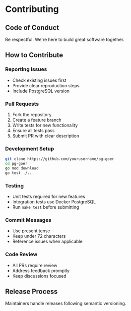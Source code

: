 # Contributing

## Code of Conduct
Be respectful. We're here to build great software together.

## How to Contribute

### Reporting Issues
- Check existing issues first
- Provide clear reproduction steps
- Include PostgreSQL version

### Pull Requests
1. Fork the repository
2. Create a feature branch
3. Write tests for new functionality
4. Ensure all tests pass
5. Submit PR with clear description

### Development Setup
```bash
git clone https://github.com/yourusername/pg-goer
cd pg-goer
go mod download
go test ./...
```

### Testing
- Unit tests required for new features
- Integration tests use Docker PostgreSQL
- Run `make test` before submitting

### Commit Messages
- Use present tense
- Keep under 72 characters
- Reference issues when applicable

### Code Review
- All PRs require review
- Address feedback promptly
- Keep discussions focused

## Release Process
Maintainers handle releases following semantic versioning.